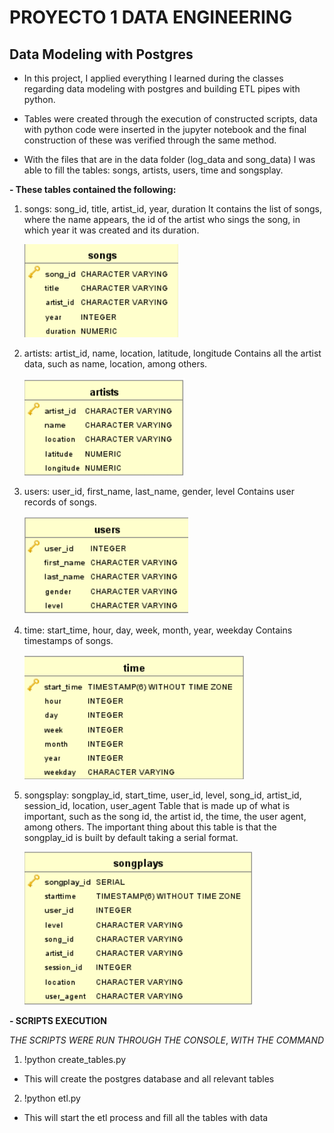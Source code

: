 # PROYECTO 1 DATA ENGINEERING 
## Data Modeling with Postgres

- In this project, I applied everything I learned during the classes regarding data modeling with postgres and building ETL pipes with python.

- Tables  were created through the execution of constructed scripts, data with python code were inserted in the jupyter notebook and the final construction of these was verified through the same method.

- With the files that are in the data folder (log_data and song_data) I was able to fill the tables: songs, artists, users, time and songsplay.

**- These tables contained the following:**

1. songs: song_id, title, artist_id, year, duration
   It contains the list of songs, where the name appears, the id of the artist who sings the song, in which year it was created and its duration.
   
    ![Table Songs](https://github.com/Javiera93/udacity/blob/master/songs.png)

2. artists: artist_id, name, location, latitude, longitude
   Contains all the artist data, such as name, location, among others.
   
    ![Table Artists](https://github.com/Javiera93/udacity/blob/master/artists.png)

3. users: user_id, first_name, last_name, gender, level
   Contains user records of songs.
   
    ![Table Users](https://github.com/Javiera93/udacity/blob/master/users.png)

4. time: start_time, hour, day, week, month, year, weekday
   Contains timestamps of songs.

    ![Table Time](https://github.com/Javiera93/udacity/blob/master/time.png)
   
5. songsplay: songplay_id, start_time, user_id, level, song_id, artist_id, session_id, location, user_agent
   Table that is made up of what is important, such as the song id, the artist id, the time, the user agent, among others. The important thing about        this   table is that the songplay_id is built by default taking a serial format.
   
    ![Table SongsPlay](https://github.com/Javiera93/udacity/blob/master/songplays.png)

**- SCRIPTS EXECUTION**

_THE_ _SCRIPTS_ _WERE_ _RUN_ _THROUGH_ _THE_ _CONSOLE_, _WITH_ _THE_ _COMMAND_ 
1. !python create_tables.py
- This will create the postgres database and all relevant tables

2. !python etl.py
- This will start the etl process and fill all the tables with data
